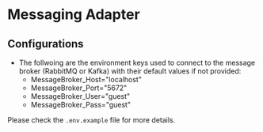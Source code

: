# Messaging Adapter

## Configurations
* The follwoing are the environment keys used to connect to the message broker (RabbitMQ or Kafka) with their default values if not provided:
    - MessageBroker_Host="localhost"
    - MessageBroker_Port="5672"
    - MessageBroker_User="guest"
    - MessageBroker_Pass="guest"

Please check the `.env.example` file for more details.
